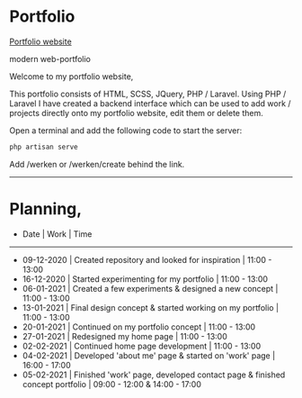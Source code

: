 # Portfolio
[Portfolio website](http://u533301.gluweb.nl/portfolio/)

modern web-portfolio


Welcome to my portfolio website,

This portfolio consists of HTML, SCSS, JQuery, PHP / Laravel.
Using PHP / Laravel I have created a backend interface which can be used to add work / projects directly onto my portfolio website, edit them or delete them.


Open a terminal and add the following code to start the server:

```bash
php artisan serve
```

Add /werken or /werken/create behind the link.

---


# Planning,

* Date | Work | Time
---
* 09-12-2020 | Created repository and looked for inspiration | 11:00 - 13:00
* 16-12-2020 | Started experimenting for my portfolio | 11:00 - 13:00
* 06-01-2021 | Created a few experiments & designed a new concept | 11:00 - 13:00
* 13-01-2021 | Final design concept & started working on my portfolio | 11:00 - 13:00
* 20-01-2021 | Continued on my portfolio concept | 11:00 - 13:00
* 27-01-2021 | Redesigned my home page | 11:00 - 13:00
* 02-02-2021 | Continued home page development | 11:00 - 13:00
* 04-02-2021 | Developed 'about me' page & started on 'work' page | 16:00 - 17:00
* 05-02-2021 | Finished 'work' page, developed contact page & finished concept portfolio | 09:00 - 12:00 & 14:00 - 17:00
